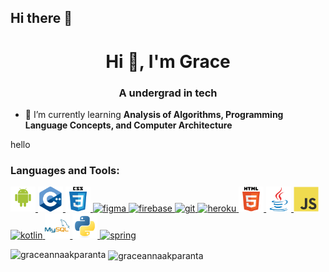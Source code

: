 ## Hi there 👋

<!--
**GraceAnnaAkparanta/GraceAnnaAkparanta** is a ✨ _special_ ✨ repository because its `README.md` (this file) appears on your GitHub profile.

**Here are some ideas to get you started:

- 🔭 I’m currently working on ...
- 🌱 I’m currently learning ...
- 👯 I’m looking to collaborate on ...
- 🤔 I’m looking for help with ...
- 💬 Ask me about ...
- 📫 How to reach me: ...
- 😄 Pronouns: ...
- ⚡ Fun fact: ... -->
<h1 align="center">Hi 👋, I'm Grace</h1>
<h3 align="center">A undergrad in tech</h3>
 
- 🌱 I’m currently learning **Analysis of Algorithms, Programming Language Concepts, and Computer Architecture**
 
<!-- <h3 align="left">Connect with me:</h3> -->
<p align="left"> hello
</p>
 
<h3 align="left">Languages and Tools:</h3>
<p align="left"> <a href="https://developer.android.com" target="_blank" rel="noreferrer"> <img src="https://raw.githubusercontent.com/devicons/devicon/master/icons/android/android-original-wordmark.svg" alt="android" width="40" height="40"/> </a> <a href="https://www.w3schools.com/cpp/" target="_blank" rel="noreferrer"> <img src="https://raw.githubusercontent.com/devicons/devicon/master/icons/cplusplus/cplusplus-original.svg" alt="cplusplus" width="40" height="40"/> </a> <a href="https://www.w3schools.com/css/" target="_blank" rel="noreferrer"> <img src="https://raw.githubusercontent.com/devicons/devicon/master/icons/css3/css3-original-wordmark.svg" alt="css3" width="40" height="40"/> </a> <a href="https://www.figma.com/" target="_blank" rel="noreferrer"> <img src="https://www.vectorlogo.zone/logos/figma/figma-icon.svg" alt="figma" width="40" height="40"/> </a> <a href="https://firebase.google.com/" target="_blank" rel="noreferrer"> <img src="https://www.vectorlogo.zone/logos/firebase/firebase-icon.svg" alt="firebase" width="40" height="40"/> </a> <a href="https://git-scm.com/" target="_blank" rel="noreferrer"> <img src="https://www.vectorlogo.zone/logos/git-scm/git-scm-icon.svg" alt="git" width="40" height="40"/> </a> <a href="https://heroku.com" target="_blank" rel="noreferrer"> <img src="https://www.vectorlogo.zone/logos/heroku/heroku-icon.svg" alt="heroku" width="40" height="40"/> </a> <a href="https://www.w3.org/html/" target="_blank" rel="noreferrer"> <img src="https://raw.githubusercontent.com/devicons/devicon/master/icons/html5/html5-original-wordmark.svg" alt="html5" width="40" height="40"/> </a> <a href="https://www.java.com" target="_blank" rel="noreferrer"> <img src="https://raw.githubusercontent.com/devicons/devicon/master/icons/java/java-original.svg" alt="java" width="40" height="40"/> </a> <a href="https://developer.mozilla.org/en-US/docs/Web/JavaScript" target="_blank" rel="noreferrer"> <img src="https://raw.githubusercontent.com/devicons/devicon/master/icons/javascript/javascript-original.svg" alt="javascript" width="40" height="40"/> </a> <a href="https://kotlinlang.org" target="_blank" rel="noreferrer"> <img src="https://www.vectorlogo.zone/logos/kotlinlang/kotlinlang-icon.svg" alt="kotlin" width="40" height="40"/> </a> <a href="https://www.mysql.com/" target="_blank" rel="noreferrer"> <img src="https://raw.githubusercontent.com/devicons/devicon/master/icons/mysql/mysql-original-wordmark.svg" alt="mysql" width="40" height="40"/> </a> <a href="https://www.python.org" target="_blank" rel="noreferrer"> <img src="https://raw.githubusercontent.com/devicons/devicon/master/icons/python/python-original.svg" alt="python" width="40" height="40"/> </a> <a href="https://spring.io/" target="_blank" rel="noreferrer"> <img src="https://www.vectorlogo.zone/logos/springio/springio-icon.svg" alt="spring" width="40" height="40"/> </a> </p>
 
<p><img align="left" src="https://github-readme-stats.vercel.app/api/top-langs?username=graceannaakparanta&show_icons=true&locale=en&layout=compact" alt="graceannaakparanta" /></p>
 
<p>&nbsp;<img align="center" src="https://github-readme-stats.vercel.app/api?username=graceannaakparanta&show_icons=true&locale=en" alt="graceannaakparanta" /></p>

 <!-- <h1 align="center">
ᴡᴇʟᴄᴏᴍᴇ 
</h1>

<div align="center">
hi, i'm giselle! ٩(｡•́‿•̀｡)۶ <br />

  i like to dig into the tech world sometimes.<br />

</div>
<br />
<img src="https://media4.giphy.com/media/Y1IFN5kK9E7fO/giphy.gif?cid=ecf05e4704pufs6r4o6j8gq5dlod0ri29l73eiokf54t9r5v&rid=giphy.gif&ct=s" align="left" style="width: 400px; height: 375px; object-fit: scale-down;">

**ᴛᴇᴄʜ ɪɴᴛᴇʀᴇꜱᴛꜱ** <br />
• web and mobile development <br />
• UI/UX design <br />
• game development <br />
• computer graphics

**ʜᴏʙʙɪᴇꜱ** <br />
• digital & 3d art <br />
• gaming, kingdom hearts is my favorite! <br />
• streaming & video editing <br />
• fashion <br /> -->


